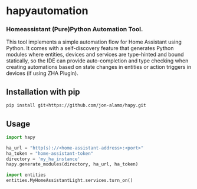 # hapyautomation
### Homeassistant (Pure)Python Automation Tool.

This tool implements a simple automation flow for Home Assistant using Python. 
It comes with a self-discovery feature that generates Python modules where 
entities, devices and services are type-hinted and bound statically, so the 
IDE can provide auto-completion and type checking when creating automations 
based on state changes in entities or action triggers in devices (if using ZHA 
Plugin).


## Installation with pip

```bash
pip install git+https://github.com/jon-alamo/hapy.git
```

## Usage

```python
import hapy

ha_url = "http(s)://<home-assistant-address>:<port>"
ha_token = "home-assistant-token"
directory = 'my_ha_instance'
hapy.generate_modules(directory, ha_url, ha_token)
```

```python
import entities
entities.MyHomeAssistantLight.services.turn_on()
```
